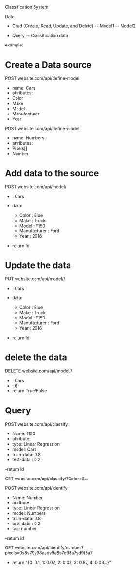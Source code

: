 Classification System

Data
- Crud (Create, Read, Update, and Delete)
-- Model1
-- Model2

- Query
-- Classification data

example:
# Create a Data source
POST website.com/api/define-model
 - name: Cars
 - attributes:
  - Color
  - Make
  - Model
  - Manufacturer
  - Year
  
POST website.com/api/define-model
 - name: Numbers
 - attributes:
  - Pixels[]
  - Number

# Add data to the source
POST website.com/api/model/<name>
  - <name>: Cars
  - data:
    - Color         : Blue
    - Make          : Truck
    - Model         : F150
    - Manufacturer  : Ford
    - Year          : 2016

  - return Id

# Update the data
PUT website.com/api/model/<name>/<id>
  - <name>: Cars
  - data:
    - Color         : Blue
    - Make          : Truck
    - Model         : F150
    - Manufacturer  : Ford
    - Year          : 2016

  - return Id
  
# delete the data
DELETE website.com/api/model/<name>/<id>
  - <name>: Cars
  - <id>  : 6
  - return True/False

# Query
POST website.com/api/classify
 - Name: f150
 - attribute:
  - type: Linear Regression
  - model: Cars
  - train-data: 0.8
  - test-data : 0.2

  -return id

GET website.com/api/classify/<id>?Color=<color>&...


POST website.com/api/identify
 - Name: Number
 - attribute:
  - type: Linear Regression
  - model: Numbers
  - train-data: 0.8
  - test-data : 0.2
  - tag: number

  -return id
  
GET website.com/api/identify/number?pixels=0s8s79v98asdv9a8s7d98a7sd9f8a7
  - return "{0: 0.1, 1: 0.02, 2: 0.03, 3: 0.87, 4: 0.03...}"